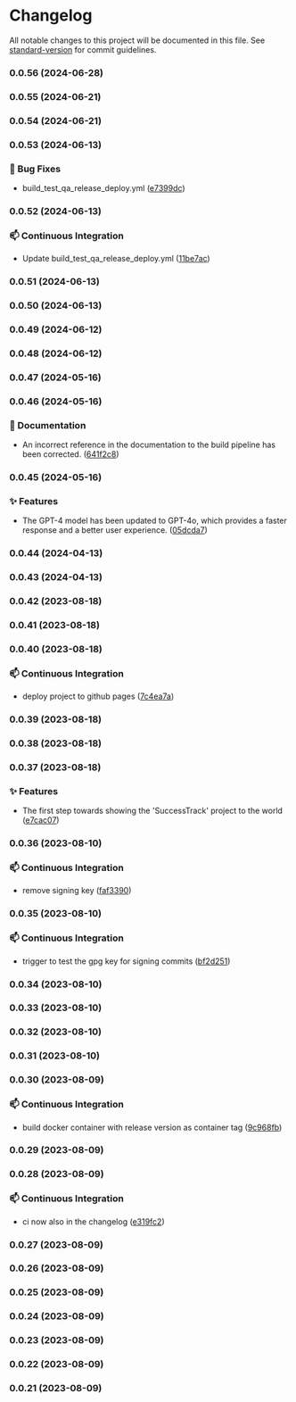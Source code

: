 # Changelog

All notable changes to this project will be documented in this file. See [standard-version](https://github.com/conventional-changelog/standard-version) for commit guidelines.

### 0.0.56 (2024-06-28)

### 0.0.55 (2024-06-21)

### 0.0.54 (2024-06-21)

### 0.0.53 (2024-06-13)


### 🐛 Bug Fixes

* build_test_qa_release_deploy.yml ([e7399dc](https://github.com/Bengelsoft/success-tracker/commit/e7399dca0d6ad0089259f9177c66e8b9a7e8d57b))

### 0.0.52 (2024-06-13)


### 📫 Continuous Integration

* Update build_test_qa_release_deploy.yml ([11be7ac](https://github.com/Bengelsoft/success-tracker/commit/11be7ac0ed048204dee351945764439e7a081312))

### 0.0.51 (2024-06-13)

### 0.0.50 (2024-06-13)

### 0.0.49 (2024-06-12)

### 0.0.48 (2024-06-12)

### 0.0.47 (2024-05-16)

### 0.0.46 (2024-05-16)


### 📝 Documentation

* An incorrect reference in the documentation to the build pipeline has been corrected. ([641f2c8](https://github.com/Bengelsoft/success-tracker/commit/641f2c8ae486c158caca5a340006914d5c4ae936))

### 0.0.45 (2024-05-16)


### ✨ Features

* The GPT-4 model has been updated to GPT-4o, which provides a faster response and a better user experience. ([05dcda7](https://github.com/Bengelsoft/success-tracker/commit/05dcda7044233e3362550a249818fc404a19b9a4))

### 0.0.44 (2024-04-13)

### 0.0.43 (2024-04-13)

### 0.0.42 (2023-08-18)

### 0.0.41 (2023-08-18)

### 0.0.40 (2023-08-18)


### 📫 Continuous Integration

* deploy project to github pages ([7c4ea7a](https://github.com/Bengelsoft/success-tracker/commit/7c4ea7ab938c186bf426fbe717072850ff88aa80))

### 0.0.39 (2023-08-18)

### 0.0.38 (2023-08-18)

### 0.0.37 (2023-08-18)


### ✨ Features

* The first step towards showing the 'SuccessTrack' project to the world ([e7cac07](https://github.com/Bengelsoft/SuccessTrack/commit/e7cac07995efbfe3c466b8cbd9f9b8d8d2d98ea8))

### 0.0.36 (2023-08-10)


### 📫 Continuous Integration

* remove signing key ([faf3390](https://github.com/Bengelsoft/success-tracker/commit/faf339076054eb3342378e279c4e162014f52709))

### 0.0.35 (2023-08-10)


### 📫 Continuous Integration

* trigger to test the gpg key for signing commits ([bf2d251](https://github.com/Bengelsoft/success-tracker/commit/bf2d2514f13ff3fb1ddc436a43154d38f0d9d99d))

### 0.0.34 (2023-08-10)

### 0.0.33 (2023-08-10)

### 0.0.32 (2023-08-10)

### 0.0.31 (2023-08-10)

### 0.0.30 (2023-08-09)


### 📫 Continuous Integration

* build docker container with release version as container tag ([9c968fb](https://github.com/Bengelsoft/success-tracker/commit/9c968fbc09ad65a7d72bc69c507c45a113325d64))

### 0.0.29 (2023-08-09)

### 0.0.28 (2023-08-09)


### 📫 Continuous Integration

* ci now also in the changelog ([e319fc2](https://github.com/Bengelsoft/success-tracker/commit/e319fc2565b80e8efae10ae8599ed0f6c94a9a6d))

### 0.0.27 (2023-08-09)

### 0.0.26 (2023-08-09)

### 0.0.25 (2023-08-09)

### 0.0.24 (2023-08-09)

### 0.0.23 (2023-08-09)

### 0.0.22 (2023-08-09)

### 0.0.21 (2023-08-09)
